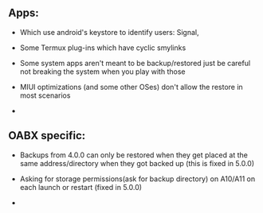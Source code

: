 ## Apps:

* Which use android's keystore to identify users: Signal, 

* Some Termux plug-ins which have cyclic smylinks

* Some system apps aren't meant to be backup/restored just be careful not breaking the system when you play with those

* MIUI optimizations (and some other OSes) don't allow the restore in most scenarios

*

## OABX specific:

* Backups from 4.0.0 can only be restored when they get placed at the same address/directory when they got backed up (this is fixed in 5.0.0)

* Asking for storage permissions(ask for backup directory) on A10/A11 on each launch or restart (fixed in 5.0.0)

* 
